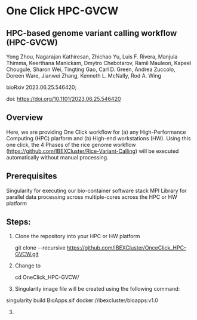 # One Click HPC-GVCW 

## HPC-based genome variant calling workflow (HPC-GVCW)

Yong Zhou, Nagarajan Kathiresan, Zhichao Yu, Luis F. Rivera, Manjula Thimma, Keerthana Manickam, Dmytro Chebotarov, Ramil Mauleon, Kapeel Chougule, Sharon Wei, Tingting Gao, Carl D. Green, Andrea Zuccolo, Doreen Ware, Jianwei Zhang, Kenneth L. McNally, Rod A. Wing

bioRxiv 2023.06.25.546420; </br>

doi: https://doi.org/10.1101/2023.06.25.546420

## Overview 

 Here, we are providing One Click workflow for (a) any High-Performance Computing (HPC) plarform and (b) High-end workstations (HW).
 Using this one click, the 4 Phases of the rice genome workflow (https://github.com/IBEXCluster/Rice-Variant-Calling) will be executed automatically without manual processing. 
 
## Prerequisites 
 Singularity for executing our bio-container software stack
 MPI Library for parallel data processing across multiple-cores across the HPC or HW platform 

## Steps: 

1. Clone the repository into your HPC or HW platform
   
   git clone --recursive https://github.com/IBEXCluster/OnceClick_HPC-GVCW.git

2. Change to 

    cd OneClick_HPC-GVCW/
    
2. Singularity image file will be created using the following command:
   
  singularity build BioApps.sif docker://ibexcluster/bioapps:v1.0

3. 

   

 
